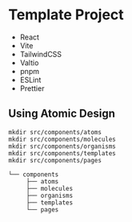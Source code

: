 # Template Project

- React
- Vite
- TailwindCSS
- Valtio
- pnpm
- ESLint
- Prettier

## Using Atomic Design

```
mkdir src/components/atoms
mkdir src/components/molecules
mkdir src/components/organisms
mkdir src/components/templates
mkdir src/components/pages
```

```
└── components
     ├── atoms
     ├── molecules
     ├── organisms
     ├── templates
     └── pages
```

